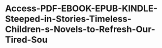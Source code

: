 # Access-PDF-EBOOK-EPUB-KINDLE-Steeped-in-Stories-Timeless-Children-s-Novels-to-Refresh-Our-Tired-Sou